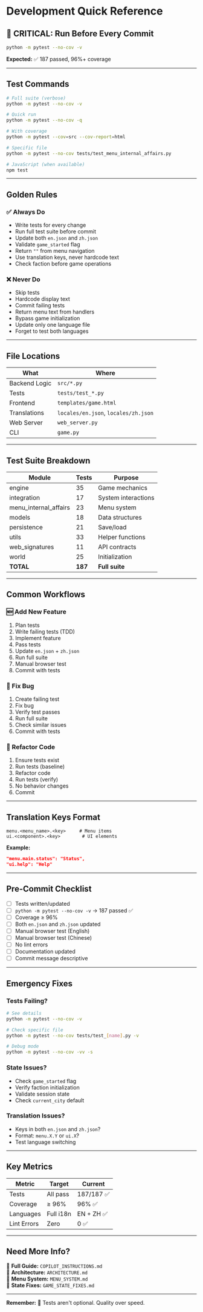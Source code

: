 # Development Quick Reference

## 🚨 CRITICAL: Run Before Every Commit

```bash
python -m pytest --no-cov -v
```

**Expected:** ✅ 187 passed, 96%+ coverage

---

## Test Commands

```bash
# Full suite (verbose)
python -m pytest --no-cov -v

# Quick run
python -m pytest --no-cov -q

# With coverage
python -m pytest --cov=src --cov-report=html

# Specific file
python -m pytest --no-cov tests/test_menu_internal_affairs.py

# JavaScript (when available)
npm test
```

---

## Golden Rules

### ✅ Always Do
- Write tests for every change
- Run full test suite before commit
- Update both `en.json` and `zh.json`
- Validate `game_started` flag
- Return `""` from menu navigation
- Use translation keys, never hardcode text
- Check faction before game operations

### ❌ Never Do
- Skip tests
- Hardcode display text
- Commit failing tests
- Return menu text from handlers
- Bypass game initialization
- Update only one language file
- Forget to test both languages

---

## File Locations

| What | Where |
|------|-------|
| Backend Logic | `src/*.py` |
| Tests | `tests/test_*.py` |
| Frontend | `templates/game.html` |
| Translations | `locales/en.json`, `locales/zh.json` |
| Web Server | `web_server.py` |
| CLI | `game.py` |

---

## Test Suite Breakdown

| Module | Tests | Purpose |
|--------|-------|---------|
| engine | 35 | Game mechanics |
| integration | 17 | System interactions |
| menu_internal_affairs | 23 | Menu system |
| models | 18 | Data structures |
| persistence | 21 | Save/load |
| utils | 33 | Helper functions |
| web_signatures | 11 | API contracts |
| world | 25 | Initialization |
| **TOTAL** | **187** | **Full suite** |

---

## Common Workflows

### 🆕 Add New Feature
1. Plan tests
2. Write failing tests (TDD)
3. Implement feature
4. Pass tests
5. Update `en.json` + `zh.json`
6. Run full suite
7. Manual browser test
8. Commit with tests

### 🐛 Fix Bug
1. Create failing test
2. Fix bug
3. Verify test passes
4. Run full suite
5. Check similar issues
6. Commit with tests

### 🔄 Refactor Code
1. Ensure tests exist
2. Run tests (baseline)
3. Refactor code
4. Run tests (verify)
5. No behavior changes
6. Commit

---

## Translation Keys Format

```
menu.<menu_name>.<key>     # Menu items
ui.<component>.<key>        # UI elements
```

**Example:**
```json
"menu.main.status": "Status",
"ui.help": "Help"
```

---

## Pre-Commit Checklist

- [ ] Tests written/updated
- [ ] `python -m pytest --no-cov -v` → 187 passed ✅
- [ ] Coverage ≥ 96%
- [ ] Both `en.json` and `zh.json` updated
- [ ] Manual browser test (English)
- [ ] Manual browser test (Chinese)
- [ ] No lint errors
- [ ] Documentation updated
- [ ] Commit message descriptive

---

## Emergency Fixes

### Tests Failing?
```bash
# See details
python -m pytest --no-cov -v

# Check specific file
python -m pytest --no-cov tests/test_[name].py -v

# Debug mode
python -m pytest --no-cov -vv -s
```

### State Issues?
- Check `game_started` flag
- Verify faction initialization
- Validate session state
- Check `current_city` default

### Translation Issues?
- Keys in both `en.json` and `zh.json`?
- Format: `menu.X.Y` or `ui.X`?
- Test language switching

---

## Key Metrics

| Metric | Target | Current |
|--------|--------|---------|
| Tests | All pass | 187/187 ✅ |
| Coverage | ≥ 96% | 96% ✅ |
| Languages | Full i18n | EN + ZH ✅ |
| Lint Errors | Zero | 0 ✅ |

---

## Need More Info?

📖 **Full Guide:** `COPILOT_INSTRUCTIONS.md`  
📖 **Architecture:** `ARCHITECTURE.md`  
📖 **Menu System:** `MENU_SYSTEM.md`  
📖 **State Fixes:** `GAME_STATE_FIXES.md`

---

**Remember:** 🧪 Tests aren't optional. Quality over speed.
